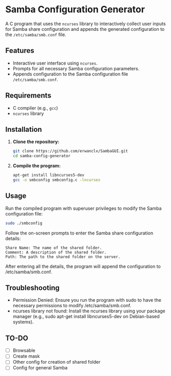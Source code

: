 # Samba Configuration Generator

A C program that uses the `ncurses` library to interactively collect user inputs for Samba share configuration and appends the generated configuration to the `/etc/samba/smb.conf` file.

## Features

- Interactive user interface using `ncurses`.
- Prompts for all necessary Samba configuration parameters.
- Appends configuration to the Samba configuration file `/etc/samba/smb.conf`.

## Requirements

- C compiler (e.g., `gcc`)
- `ncurses` library

## Installation

1. **Clone the repository:**

    ```sh
    git clone https://github.com/erwanclx/SambaGUI.git
    cd samba-config-generator
    ```

2. **Compile the program:**

    ```sh
    apt-get install libncurses5-dev
    gcc -o smbconfig smbconfig.c -lncurses
    ```

## Usage

Run the compiled program with superuser privileges to modify the Samba configuration file:

```sh
sudo ./smbconfig
```

Follow the on-screen prompts to enter the Samba share configuration details:

    Share Name: The name of the shared folder.
    Comment: A description of the shared folder.
    Path: The path to the shared folder on the server.

After entering all the details, the program will append the configuration to /etc/samba/smb.conf.

## Troubleshooting

- Permission Denied: Ensure you run the program with sudo to have the necessary permissions to modify /etc/samba/smb.conf.
- ncurses library not found: Install the ncurses library using your package manager (e.g., sudo apt-get install libncurses5-dev on Debian-based systems).

## TO-DO

- [ ] Browsable
- [ ] Create mask
- [ ] Other config for creation of shared folder
- [ ] Config for general Samba

